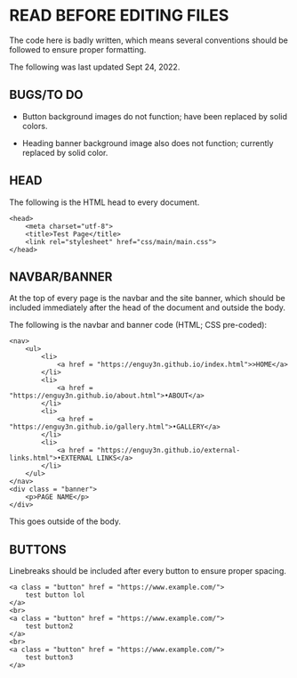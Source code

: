 # READ BEFORE EDITING FILES  

The code here is badly written, which means several conventions should be followed to ensure proper formatting.  

The following was last updated Sept 24, 2022.  

## BUGS/TO DO  

- Button background images do not function; have been replaced by solid colors.  

- Heading banner background image also does not function; currently replaced by solid color.  

## HEAD  

The following is the HTML head to every document.

    <head>
        <meta charset="utf-8">
        <title>Test Page</title>
        <link rel="stylesheet" href="css/main/main.css">
    </head>

## NAVBAR/BANNER

At the top of every page is the navbar and the site banner, which should be included immediately after the head of the document and outside the body. 

The following is the navbar and banner code (HTML; CSS pre-coded):  

    <nav>
        <ul>
            <li>
                <a href = "https://enguy3n.github.io/index.html">>HOME</a>
            </li>
            <li>
                <a href = "https://enguy3n.github.io/about.html">•ABOUT</a>
            </li>
            <li>
                <a href = "https://enguy3n.github.io/gallery.html">•GALLERY</a>
            </li>
            <li>
                <a href = "https://enguy3n.github.io/external-links.html">•EXTERNAL LINKS</a>
            </li>
        </ul>
    </nav>
    <div class = "banner">
        <p>PAGE NAME</p>
    </div>

This goes outside of the body.

## BUTTONS

Linebreaks should be included after every button to ensure proper spacing.  

    <a class = "button" href = "https://www.example.com/">
        test button lol
    </a>
    <br>
    <a class = "button" href = "https://www.example.com/">
        test button2
    </a>
    <br>
    <a class = "button" href = "https://www.example.com/">
        test button3
    </a>